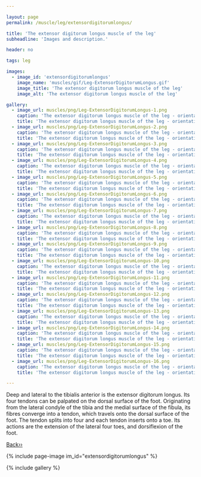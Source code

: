 ```yaml
---

layout: page
permalink: /muscle/leg/extensordigitorumlongus/

title: 'The extensor digitorum longus muscle of the leg'
subheadline: 'Images and description.'

header: no

tags: leg

images:
  - image_id: 'extensordigitorumlongus'
    image_name: 'muscles/gif/Leg-ExtensorDigitorumLongus.gif'
    image_title: 'The extensor digitorum longus muscle of the leg'
    image_alt: 'The extensor digitorum longus muscle of the leg' 

gallery:
  - image_url: muscles/png/Leg-ExtensorDigitorumLongus-1.png
    caption: 'The extensor digitorum longus muscle of the leg - orientation 1'
    title: 'The extensor digitorum longus muscle of the leg - orientation 1'
  - image_url: muscles/png/Leg-ExtensorDigitorumLongus-2.png
    caption: 'The extensor digitorum longus muscle of the leg - orientation 2'
    title: 'The extensor digitorum longus muscle of the leg - orientation 2'
  - image_url: muscles/png/Leg-ExtensorDigitorumLongus-3.png
    caption: 'The extensor digitorum longus muscle of the leg - orientation 3'
    title: 'The extensor digitorum longus muscle of the leg - orientation 3'
  - image_url: muscles/png/Leg-ExtensorDigitorumLongus-4.png
    caption: 'The extensor digitorum longus muscle of the leg - orientation 4'
    title: 'The extensor digitorum longus muscle of the leg - orientation 4'
  - image_url: muscles/png/Leg-ExtensorDigitorumLongus-5.png
    caption: 'The extensor digitorum longus muscle of the leg - orientation 5'
    title: 'The extensor digitorum longus muscle of the leg - orientation 5'
  - image_url: muscles/png/Leg-ExtensorDigitorumLongus-6.png
    caption: 'The extensor digitorum longus muscle of the leg - orientation 6'
    title: 'The extensor digitorum longus muscle of the leg - orientation 6'
  - image_url: muscles/png/Leg-ExtensorDigitorumLongus-7.png
    caption: 'The extensor digitorum longus muscle of the leg - orientation 7'
    title: 'The extensor digitorum longus muscle of the leg - orientation 7'
  - image_url: muscles/png/Leg-ExtensorDigitorumLongus-8.png
    caption: 'The extensor digitorum longus muscle of the leg - orientation 8'
    title: 'The extensor digitorum longus muscle of the leg - orientation 8'
  - image_url: muscles/png/Leg-ExtensorDigitorumLongus-9.png
    caption: 'The extensor digitorum longus muscle of the leg - orientation 9'
    title: 'The extensor digitorum longus muscle of the leg - orientation 9'
  - image_url: muscles/png/Leg-ExtensorDigitorumLongus-10.png
    caption: 'The extensor digitorum longus muscle of the leg - orientation 10'
    title: 'The extensor digitorum longus muscle of the leg - orientation 10'
  - image_url: muscles/png/Leg-ExtensorDigitorumLongus-11.png
    caption: 'The extensor digitorum longus muscle of the leg - orientation 11'
    title: 'The extensor digitorum longus muscle of the leg - orientation 11'
  - image_url: muscles/png/Leg-ExtensorDigitorumLongus-12.png
    caption: 'The extensor digitorum longus muscle of the leg - orientation 12'
    title: 'The extensor digitorum longus muscle of the leg - orientation 12'
  - image_url: muscles/png/Leg-ExtensorDigitorumLongus-13.png
    caption: 'The extensor digitorum longus muscle of the leg - orientation 13'
    title: 'The extensor digitorum longus muscle of the leg - orientation 13'
  - image_url: muscles/png/Leg-ExtensorDigitorumLongus-14.png
    caption: 'The extensor digitorum longus muscle of the leg - orientation 14'
    title: 'The extensor digitorum longus muscle of the leg - orientation 14'
  - image_url: muscles/png/Leg-ExtensorDigitorumLongus-15.png
    caption: 'The extensor digitorum longus muscle of the leg - orientation 15'
    title: 'The extensor digitorum longus muscle of the leg - orientation 15'
  - image_url: muscles/png/Leg-ExtensorDigitorumLongus-16.png
    caption: 'The extensor digitorum longus muscle of the leg - orientation 16'
    title: 'The extensor digitorum longus muscle of the leg - orientation 16'

---
```


Deep and lateral to the tibialis anterior is the extensor digitorum longus. Its four tendons can be palpated on the dorsal surface of the foot. Originating from the lateral condyle of the tibia and the medial surface of the fibula, its fibres converge into a tendon, which travels onto the dorsal surface of the foot. The tendon splits into four and each tendon inserts onto a toe. Its actions are the extension of the lateral four toes, and dorsiflexion of the foot.

[Back››](/muscle/leg/)

{% include page-image im_id="extensordigitorumlongus" %}

{% include gallery %}
